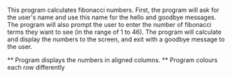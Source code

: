   This program calculates fibonacci numbers. First, the program
   will ask for the user's name and use this name for the hello and goodbye
   messages.  The program will also prompt the user to enter the number of
   fibonacci terms they want to see (in the range of 1 to 46). The program
   will calculate and display the numbers to the screen, and exit with
   a goodbye message to the user.

  ** Program displays the numbers in aligned columns.
  ** Program colours each row differently